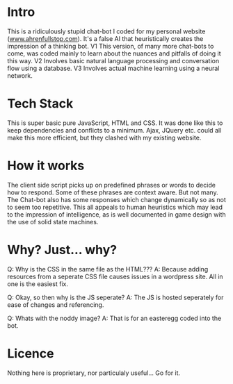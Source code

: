 Intro
==========================
This is a ridiculously stupid chat-bot I coded for my personal website (www.ahrenfullstop.com). It's a false AI that heuristically creates the impression of a thinking bot.
V1 This version, of many more chat-bots to come, was coded mainly to learn about the nuances and pitfalls of doing it this way.
V2 Involves basic natural language processing and conversation flow using a database.
V3 Involves actual machine learning using a neural network.

Tech Stack
==========================
This is super basic pure JavaScript, HTML and CSS.
It was done like this to keep dependencies and conflicts to a minimum.
Ajax, JQuery etc. could all make this more efficient, but they clashed with my existing website.

How it works
==========================
The client side script picks up on predefined phrases or words to decide how to respond.
Some of these phrases are context aware. But not many.
The Chat-bot also has some responses which change dynamically so as not to seem too repetitive. 
This all appeals to human heuristics which may lead to the impression of intelligence, as is well documented in game design with the use of solid state machines.

Why? Just... why?
==========================
Q: Why is the CSS in the same file as the HTML???
A: Because adding resources from a seperate CSS file causes issues in a wordpress site. All in one is the easiest fix.

Q: Okay, so then why is the JS seperate?
A: The JS is hosted seperately for ease of changes and referencing.

Q: Whats with the noddy image?
A: That is for an easteregg coded into the bot.

Licence
=========================
Nothing here is proprietary, nor particulaly useful... Go for it.